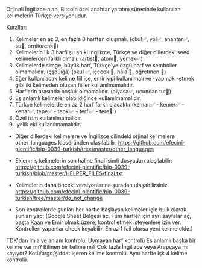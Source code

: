 Orjinali İngilizce olan, Bitcoin özel anahtar yaratım sürecinde kullanılan kelimelerin Türkçe versiyonudur.

Kurallar:

1. Kelimeler en az 3, en fazla 8 harften oluşmalı. (okul✅, yol✅, anahtar✅, su🚫, ornitorenk🚫)
2. Kelimelerin ilk 3 harfi şu an ki İngilizce, Türkçe ve diğer dillerdeki seed kelimelerden farklı olmalı. (artist🚫, atom🚫, yemek✅)
3. Kelimelerde simge, büyük harf, Türkçe'ye özgü harf ve semboller olmamalıdır. (çşöüığâ) (okul ✅, içecek 🚫, hâla 🚫, öğretmen 🚫)
4. Eğer kullanılacak kelime fiil ise, emir kipi kullanılmalı ve -yapmak -etmek gibi iki kelimeden oluşan fiiller kullanılmamalıdır.
5. Harflerin arasında boşluk olmamalıdır.  (piyasa✅, ucundan tut🚫)
6. Eş anlamlı kelimeler olabildiğince kullanılmamalıdır.
7. Türkçe kelimelerde en az 2 harf farklı olacaktır.(keman✅ - kemer✅ - kenar✅, tepe✅ - tepki✅ - terfi✅ - tere🚫 )
8. Özel isim kullanılmamalıdır.
9. İyelik eki kullanılmamalıdır.

- Diğer dillerdeki kelimelere ve İngilizce dilindeki orjinal kelimelere other_languages klasöründen ulaşılabilir: https://github.com/efecini-plentific/bip-0039-turkish/tree/master/other_languages

- Eklenmiş kelimelerin son haline final isimli dosyadan ulaşılabilir: https://github.com/efecini-plentific/bip-0039-turkish/blob/master/HELPER_FILES/final.txt

- Kelimelerin daha önceki versiyonlarına şuradan ulaşabilirsiniz. https://github.com/efecini-plentific/bip-0039-turkish/tree/master/do_not_change

- Son kontrollerde şunları her harfle başlayan kelimeler için bulk olarak şunları yap:
(Google Sheet Belgesi aç. Tüm harfler için ayrı sayfalar aç, başta Kaan ve Emir olmak üzere, kontrol etmek isteyenlere izin ver.
Kontrolleri yapanlar check koyabilir. En az 1 fail olursa yeni kelime ekle.)

TDK'dan imla ve anlam kontrolü. Uymayan harf kontrolü
Eş anlamlı başka bir kelime var mı?
Bilinen bir kelime mi? Çok fazla İngilizce veya Arapçaya mı kayıyor?
Kötü/argo/şiddet içeren kelime kontrolü.
Aynı harfte işk 4 kelime kontrolü.
